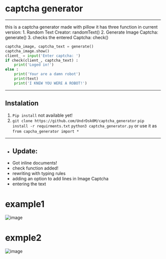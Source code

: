 # captcha generator
<hr>
this is a captcha generator made with pillow
it has three function in current version:
    1. Random Text Creator: randomText()
    2. Generate Image Captcha: generate()
    3. checks the entered Captcha: check()


```python
captcha_image, captcha_text = generate()
captcha_image.show()
client_ = input('Enter captcha: ')
if check(client_, captcha_text) :
    print('Loged in!')
else :
    print('Your are a damn robot')
    print(text)
    print('I KNEW YOU WERE A ROBOT!')
```
<hr>

## Instalation
1. `Pip install` not available yet!
2. 
    `git clone https://github.com/UndrDsk0M/captcha_generator`
    `pip install -r requirments.txt`
    `python3 captcha_generator.py` or use it as `from capcha_generator import *`



<hr>

- ## Update:
+ Got inline documents!
+ check function added!
+ rewriting with typing rules
+ adding an option to add lines in Image Captcha 
+ entering the text



# example1
![image](https://github.com/user-attachments/assets/41f91e05-a488-4ee9-bffb-ed45c68efe97)

# exmple2
![image](https://github.com/user-attachments/assets/a482c014-ce86-4cb5-a756-cd2e0cb1b05a)
